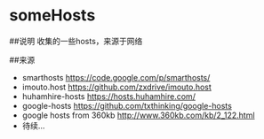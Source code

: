 someHosts
=========

##说明
收集的一些hosts，来源于网络

##来源
- smarthosts <https://code.google.com/p/smarthosts/>
- imouto.host <https://github.com/zxdrive/imouto.host>
- huhamhire-hosts <https://hosts.huhamhire.com/>
- google-hosts <https://github.com/txthinking/google-hosts>
- google hosts from 360kb <http://www.360kb.com/kb/2_122.html>
- 待续...
